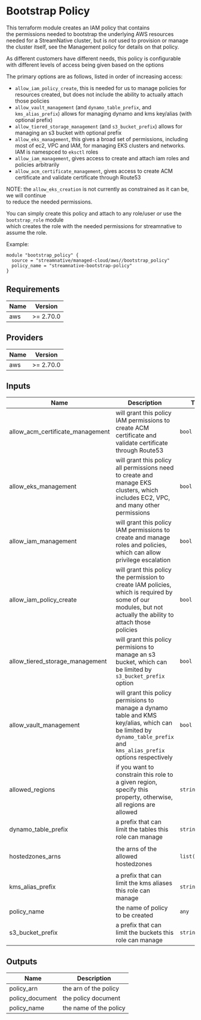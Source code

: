 # Bootstrap Policy

This terraform module creates an IAM policy that contains  
the permissions needed to bootstrap the underlying AWS resources  
needed for a StreamNative cluster, but is *not* used to provision or manage  
the cluster itself, see the Management policy for details on that policy.

As different customers have different needs, this policy is configurable  
with different levels of access being given based on the options

The primary options are as follows, listed in order of increasing access:
- `allow_iam_policy_create`, this is needed for us to manage policies for resources created, but does not include the ability to actually attach those policies
- `allow_vault_management` (and `dynamo_table_prefix`, and `kms_alias_prefix`) allows for managing dynamo and kms key/alias (with optional prefix)
- `allow_tiered_storage_management` (and `s3_bucket_prefix`) allows for managing an s3 bucket with optional prefix
- `allow_eks_management`, this gives a broad set of permissions, including most of ec2, VPC and IAM, for managing EKS clusters and networks. IAM is namespced to `eksctl` roles
- `allow_iam_management`, gives access to create and attach iam roles and policies arbitrarily
- `allow_acm_certificate_management`, gives access to create ACM certificate and validate certificate through Route53

NOTE: the `allow_eks_creation` is not currently as constrained as it can be, we will continue  
to reduce the needed permissions.

You can simply create this policy and attach to any role/user *or* use the `bootstrap_role` module  
which creates the role with the needed permissions for streamnative to assume the role.

Example:
```
module "bootstrap_policy" {
  source = "streamnative/managed-cloud/aws//bootstrap_policy"
  policy_name = "streamnative-bootstrap-policy"
}
```

## Requirements

| Name | Version |
|------|---------|
| aws | >= 2.70.0 |

## Providers

| Name | Version |
|------|---------|
| aws | >= 2.70.0 |

## Inputs

| Name | Description | Type | Default | Required |
|------|-------------|------|---------|:--------:|
| allow\_acm\_certificate\_management | will grant this policy IAM permissions to create ACM certificate and validate certificate through Route53 | `bool` | `true` | no |
| allow\_eks\_management | will grant this policy all permissions need to create and manage EKS clusters, which includes EC2, VPC, and many other permissions | `bool` | `false` | no |
| allow\_iam\_management | will grant this policy IAM permissions to create and manage roles and policies, which can allow privilege escalation | `bool` | `false` | no |
| allow\_iam\_policy\_create | will grant this policy the permission to create IAM policies, which is required by some of our modules, but not actually the ability to attach those policies | `bool` | `true` | no |
| allow\_tiered\_storage\_management | will grant this policy permisions to manage an s3 bucket, which can be limited by `s3_bucket_prefix` option | `bool` | `true` | no |
| allow\_vault\_management | will grant this policy permisions to manage a dynamo table and KMS key/alias, which can be limited by `dynamo_table_prefix` and `kms_alias_prefix` options respectively | `bool` | `true` | no |
| allowed\_regions | if you want to constrain this role to a given region, specify this property, otherwise, all regions are allowed | `string` | `"*"` | no |
| dynamo\_table\_prefix | a prefix that can limit the tables this role can manage | `string` | `""` | no |
| hostedzones\_arns | the arns of the allowed hostedzones | `list(string)` | <pre>[<br>  "arn:aws:route53:::hostedzone/*"<br>]</pre> | no |
| kms\_alias\_prefix | a prefix that can limit the kms aliases this role can manage | `string` | `""` | no |
| policy\_name | the name of policy to be created | `any` | n/a | yes |
| s3\_bucket\_prefix | a prefix that can limit the buckets this role can manage | `string` | `""` | no |

## Outputs

| Name | Description |
|------|-------------|
| policy\_arn | the arn of the policy |
| policy\_document | the policy document |
| policy\_name | the name of the policy |

